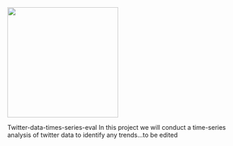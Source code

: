 <img src = "https://www.cam.ac.uk/sites/www.cam.ac.uk/themes/fresh/images/interface/cambridge_university2.svg" width ="250" height ="250">

Twitter-data-times-series-eval
In this project we will conduct a time-series analysis of twitter data to identify any trends...to be edited
